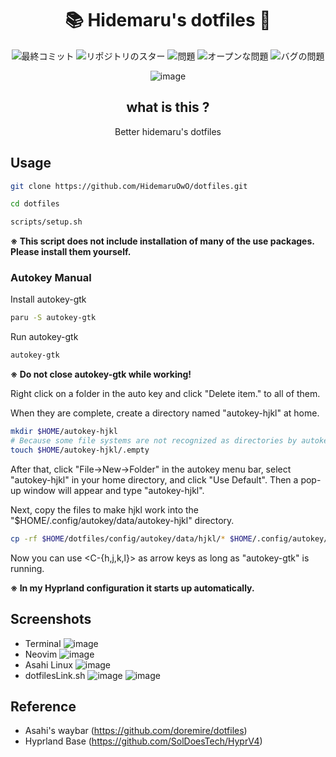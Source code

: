 <div align="center">

# 📚 Hidemaru's dotfiles 🔧

![最終コミット](https://img.shields.io/github/last-commit/HidemaruOwO/dotfiles?style=flat-square)
![リポジトリのスター](https://img.shields.io/github/stars/HidemaruOwO/dotfiles?style=flat-square)
![問題](https://img.shields.io/github/issues/HidemaruOwO/dotfiles?style=flat-square)
![オープンな問題](https://img.shields.io/github/issues-raw/HidemaruOwO/dotfiles?style=flat-square)
![バグの問題](https://img.shields.io/github/issues/HidemaruOwO/dotfiles/bug?style=flat-square)

![image](https://github.com/HidemaruOwO/dotfiles/assets/82384920/e03e0e74-9cef-4c42-8c12-cd15b8d7108b)

## what is this ?

Better hidemaru's dotfiles

</div>

## Usage

```bash
git clone https://github.com/HidemaruOwO/dotfiles.git

cd dotfiles

scripts/setup.sh
```

**※ This script does not include installation of many of the use packages. Please install them yourself.**

### Autokey Manual

Install autokey-gtk

```bash
paru -S autokey-gtk
```

Run autokey-gtk

```bash
autokey-gtk
```

**※ Do not close autokey-gtk while working!**

Right click on a folder in the auto key and click "Delete item." to all of them.

When they are complete, create a directory named "autokey-hjkl" at home.

```bash
mkdir $HOME/autokey-hjkl
# Because some file systems are not recognized as directories by autokey (ext4)
touch $HOME/autokey-hjkl/.empty
```

After that, click "File->New->Folder" in the autokey menu bar, select "autokey-hjkl" in your home directory, and click "Use Default".
Then a pop-up window will appear and type "autokey-hjkl".

Next, copy the files to make hjkl work into the "$HOME/.config/autokey/data/autokey-hjkl" directory.

```bash
cp -rf $HOME/dotfiles/config/autokey/data/hjkl/* $HOME/.config/autokey/data/autokey-hjkl
```

Now you can use <C-{h,j,k,l}> as arrow keys as long as "autokey-gtk" is running.

**※ In my Hyprland configuration it starts up automatically.**

## Screenshots

- Terminal
  ![image](https://github.com/HidemaruOwO/dotfiles/assets/82384920/ab9be6cf-f959-4f08-9614-588b3a9b95ff)
- Neovim
  ![image](https://github.com/HidemaruOwO/dotfiles/assets/82384920/e3a398c2-4dfa-456b-9e36-0ca009631eed)
- Asahi Linux
  ![image](https://github.com/HidemaruOwO/dotfiles/assets/82384920/a327fc95-5e3e-4fc7-a9a9-c25b40455408)
- dotfilesLink.sh
  ![image](https://github.com/HidemaruOwO/dotfiles/assets/82384920/7a213141-bb66-49fe-b069-54095da5489d)
  ![image](https://github.com/HidemaruOwO/dotfiles/assets/82384920/102bf260-5658-4bd3-8e9c-3b779eaa4448)

## Reference

- Asahi's waybar (https://github.com/doremire/dotfiles)
- Hyprland Base (https://github.com/SolDoesTech/HyprV4)
